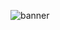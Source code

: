 
![banner](https://user-images.githubusercontent.com/99772849/179383954-504d3495-12da-4d52-90ae-0ba0210e3055.png)
